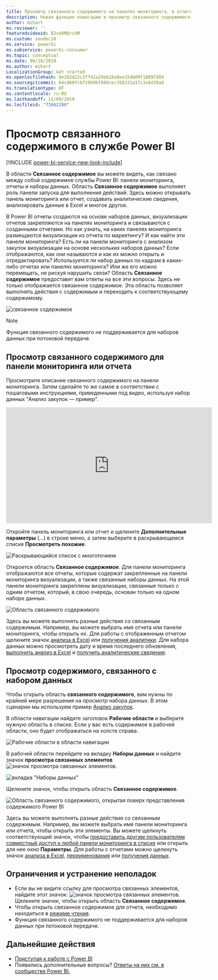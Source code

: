 ```yaml
---
title: Просмотр связанного содержимого на панелях мониторинга, в отчетах и наборах данных
description: Новая функция навигации и просмотр связанного содержимого на панелях мониторинга, в отчетах и наборах данных
author: mihart
ms.reviewer: ''
featuredvideoid: B2vd4MQrz4M
ms.custom: seodec18
ms.service: powerbi
ms.subservice: powerbi-consumer
ms.topic: conceptual
ms.date: 09/18/2019
ms.author: mihart
LocalizationGroup: Get started
ms.openlocfilehash: 9e202d22c2ff42a29eb28a8ee154b09f18097d04
ms.sourcegitcommit: 64c860fcbf2969bf089cec358331a1fc1e0d39a8
ms.translationtype: HT
ms.contentlocale: ru-RU
ms.lasthandoff: 11/09/2019
ms.locfileid: "73862280"
---
```

# <a name="view-related-content-in-the-power-bi-service"></a>Просмотр связанного содержимого в службе Power BI

[!INCLUDE [power-bi-service-new-look-include](../includes/power-bi-service-new-look-include.md)]

В области **Связанное содержимое** вы можете видеть, как связано между собой содержимое службы Power BI: панели мониторинга, отчеты и наборы данных. Область **Связанное содержимое** выполняет роль панели запуска для выполнения действий. Здесь можно открывать панель мониторинга или отчет, создавать аналитические сведения, анализировать данные в Excel и многое другое.  

В Power BI отчеты создаются на основе наборов данных, визуализации отчетов закрепляются на панелях мониторинга и связываются с созданными отчетами. Но как узнать, на каких панелях мониторинга размещаются визуализации из отчета по маркетингу? И как найти эти панели мониторинга? Есть ли на панели мониторинга с анализом закупок визуализации на основе нескольких наборов данных? Если отображаются, как они называются и как их можно открыть и отредактировать? Используется ли набор данных по кадрам в каких-либо отчетах или панелях мониторинга? Или же его можно перемещать, не рискуя нарушить связи? Область **Связанное содержимое** предоставит вам ответы на все эти вопросы.  Здесь не только отображается связанное содержимое. Эта область позволяет выполнять действия с содержимым и переходить к соответствующему содержимому.

![связанное содержимое](./media/end-user-related/power-bi-list.png)

> [!NOTE]
> Функция связанного содержимого не поддерживается для наборов данных при потоковой передаче.
> 
> 

## <a name="view-related-content-for-a-dashboard-or-report"></a>Просмотр связанного содержимого для панели мониторинга или отчета
Просмотрите описание связанного содержимого на панели мониторинга. Затем сделайте то же самое в соответствии с пошаговыми инструкциями, приведенными под видео, используя набор данных "Анализ закупок — пример".

<iframe width="560" height="315" src="https://www.youtube.com/embed/B2vd4MQrz4M#t=3m05s" frameborder="0" allowfullscreen></iframe>

Откройте панель мониторинга или отчет и щелкните **Дополнительные параметры** (...) в строке меню, а затем выберите в раскрывающемся списке **Просмотреть похожие**.

![Раскрывающийся список с многоточием](./media/end-user-related/power-bi-dropdown.png)

Откроется область **Связанное содержимое**. Для панели мониторинга отображаются все отчеты, которые содержат закрепленные на панели мониторинга визуализации, а также связанные наборы данных. На этой панели мониторинга закреплены визуализации, связанные только с одним отчетом, который, в свою очередь, основан только на одном наборе данных. 

![Область связанного содержимого](./media/end-user-related/power-bi-view-related-dashboard.png)

Здесь вы можете выполнять разные действия со связанным содержимым.  Например, вы можете выбрать имя отчета или панели мониторинга, чтобы открыть их.  Для работы с отображенным отчетом щелкните значок [анализа в Excel](../service-analyze-in-excel.md) или [получения аналитики](end-user-insights.md). Для набора данных можно просмотреть дату и время последнего обновления, [выполнить анализ в Excel](../service-analyze-in-excel.md) и [получить аналитические сведения](end-user-insights.md).  



## <a name="view-related-content-for-a-dataset"></a>Просмотр содержимого, связанного с набором данных
Чтобы открыть область **связанного содержимого**, вам нужны по крайней мере разрешения на *просмотр* набора данных. В этом сценарии мы используем пример [Анализ закупок](../sample-procurement.md).

В области навигации найдите заголовок **Рабочие области** и выберите нужную область в списке. Если у вас есть содержимое в рабочей области, оно будет отображаться на холсте справа. 

![Рабочие области в области навигации](./media/end-user-related/power-bi-workspace.png)


В рабочей области перейдите на вкладку **Наборы данных** и найдите значок **просмотра связанных элементов** ![значок просмотра связанных элементов](./media/end-user-related/power-bi-view-related-icon-new.png).

![вкладка "Наборы данных"](./media/end-user-related/power-bi-related-dataset.png)

Щелкните значок, чтобы открыть область **Связанное содержимое**.

![Область связанного содержимого, открытая поверх представления содержимого Power BI](media/end-user-related/power-bi-dataset.png)

Здесь вы можете выполнять разные действия со связанным содержимым. Например, вы можете выбрать имя панели мониторинга или отчета, чтобы открыть эти элементы.  Вы можете щелкнуть соответствующий значок, чтобы [предоставить другим пользователям совместный доступ к любой панели мониторинга в списке](../service-share-dashboards.md) или открыть для нее окно **Параметры**. Для работы с отчетами можно щелкнуть значок [анализа в Excel](../service-analyze-in-excel.md), [переименования](../service-rename.md) или [получения данных](end-user-insights.md).  

## <a name="limitations-and-troubleshooting"></a>Ограничения и устранение неполадок
* Если вы не видите ссылку для просмотра связанных элементов, найдите этот значок: ![значок просмотра связанных элементов](./media/end-user-related/power-bi-view-related-icon-new.png). Щелкните значок, чтобы открыть область **Связанное содержимое**.
* Чтобы открыть связанное содержимое для отчета, необходимо находиться в [режиме чтения](end-user-reading-view.md).
* Функция связанного содержимого не поддерживается для наборов данных при потоковой передаче.

## <a name="next-steps"></a>Дальнейшие действия
* [Приступая к работе с Power BI](../service-get-started.md)
* Появились дополнительные вопросы? [Ответы на них см. в сообществе Power BI.](https://community.powerbi.com/)

